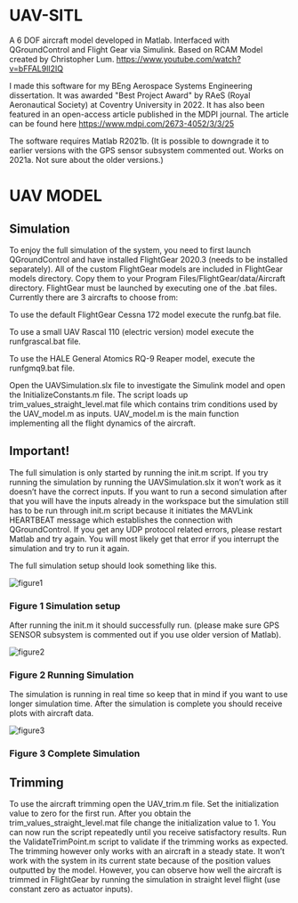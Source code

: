 # UAV-SITL
A 6 DOF aircraft model developed in Matlab. Interfaced with QGroundControl and Flight Gear via Simulink. Based on RCAM Model created by Christopher Lum. https://www.youtube.com/watch?v=bFFAL9lI2IQ

I made this software for my BEng Aerospace Systems Engineering dissertation. It was awarded "Best Project Award" by RAeS (Royal Aeronautical Society) at Coventry University in 2022. It has also been featured in an open-access article published in the MDPI journal.
The article can be found here https://www.mdpi.com/2673-4052/3/3/25

The software requires Matlab R2021b. 
(It is possible to downgrade it to earlier versions with the GPS sensor subsystem commented out. Works on 2021a. Not sure about the older versions.)

<h1>UAV MODEL</h1>  

<h2>Simulation </h2>

To enjoy the full simulation of the system, you need to first launch QGroundControl and have installed FlightGear 2020.3 (needs to be installed separately). All of the custom FlightGear models are included in FlightGear models directory. Copy them to your Program Files/FlightGear/data/Aircraft directory. FlightGear must be launched by executing one of the .bat files.
Currently there are 3 aircrafts to choose from:

To use the default FlightGear Cessna 172 model execute the runfg.bat file. 

To use a small UAV Rascal 110 (electric version) model execute the runfgrascal.bat file. 

To use the HALE General Atomics RQ-9 Reaper model, execute the runfgmq9.bat file. 


Open the UAVSimulation.slx file to investigate the Simulink model and open the InitializeConstants.m file. The script loads up trim_values_straight_level.mat file which contains trim conditions used by the UAV_model.m as inputs. UAV_model.m is the main function implementing all the flight dynamics of the aircraft.   

<h2>Important! </h2>

The full simulation is only started by running the init.m script. If you try running the simulation by running the UAVSimulation.slx it won’t work as it doesn’t have the correct inputs. If you want to run a second simulation after that you will have the inputs already in the workspace but the simulation still has to be run through init.m script because it initiates the MAVLink HEARTBEAT message which establishes the connection with QGroundControl. If you get any UDP protocol related errors, please restart Matlab and try again. You will most likely get that error if you interrupt the simulation and try to run it again.  

The full simulation setup should look something like this. 


![figure1](https://user-images.githubusercontent.com/97880512/213925845-b6a20fe6-4ecc-48f9-9202-5bc0d4e7b107.png)


<h3>Figure 1 Simulation setup </h3>

After running the init.m it should successfully run. (please make sure GPS SENSOR subsystem is commented out if you use older version of Matlab). 

![figure2](https://user-images.githubusercontent.com/97880512/213925864-bd6b3eb8-5f02-4f73-85ac-6cf8b676dd63.png)


<h3>Figure 2 Running Simulation </h3>

The simulation is running in real time so keep that in mind if you want to use longer simulation time. After the simulation is complete you should receive plots with aircraft data. 

 ![figure3](https://user-images.githubusercontent.com/97880512/213925913-ecd5d77e-3aa5-486c-9133-e09fe0e329eb.png)


<h3>Figure 3 Complete Simulation </h3>

<h2>Trimming </h2>

To use the aircraft trimming open the UAV_trim.m file. Set the initialization value to zero for the first run. After you obtain the trim_values_straight_level.mat file change the initialization value to 1. You can now run the script repeatedly until you receive satisfactory results. Run the ValidateTrimPoint.m script to validate if the trimming works as expected. The trimming however only works with an aircraft in a steady state. It won’t work with the system in its current state because of the position values outputted by the model. However, you can observe how well the aircraft is trimmed in FlightGear by running the simulation in straight level flight (use constant zero as actuator inputs). 

 
